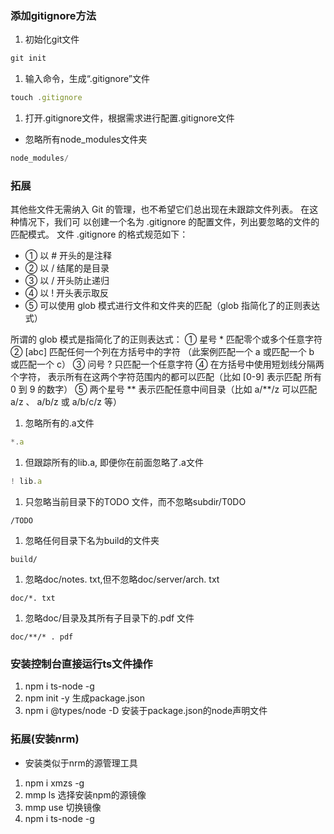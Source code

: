 ### 添加gitignore方法
1. 初始化git文件

```javaScript
git init
```
1. 输入命令，生成“.gitignore”文件

```javaScript
touch .gitignore
```
1. 打开.gitignore文件，根据需求进行配置.gitignore文件

* 忽略所有node_modules文件夹

```javaScript
node_modules/
```
### 拓展
其他些文件无需纳入 Git 的管理，也不希望它们总出现在未跟踪文件列表。 在这种情况下，我们可
以创建一个名为 .gitignore 的配置文件，列出要忽略的文件的匹配模式。
文件 .gitignore 的格式规范如下：
* ① 以 # 开头的是注释
* ② 以 / 结尾的是目录
* ③ 以 / 开头防止递归
* ④ 以 ! 开头表示取反
* ⑤ 可以使用 glob 模式进行文件和文件夹的匹配（glob 指简化了的正则表达式）

所谓的 glob 模式是指简化了的正则表达式：
① 星号 * 匹配零个或多个任意字符
② [abc] 匹配任何一个列在方括号中的字符 （此案例匹配一个 a 或匹配一个 b 或匹配一个 c）
③ 问号 ? 只匹配一个任意字符
④ 在方括号中使用短划线分隔两个字符， 表示所有在这两个字符范围内的都可以匹配（比如 [0-9] 表示匹配
所有 0 到 9 的数字）
⑤ 两个星号 ** 表示匹配任意中间目录（比如 a/**/z 可以匹配 a/z 、 a/b/z 或 a/b/c/z 等）

1. 忽略所有的.a文件

 ```javaScript
*.a
```
1. 但跟踪所有的lib.a, 即便你在前面忽略了.a文件

 ```javaScript
! lib.a
```
1. 只忽略当前目录下的TODO 文件，而不忽略subdir/T0DO

```
/TODO
```
1. 忽略任何目录下名为build的文件夹

```
build/
```
1. 忽略doc/notes. txt,但不忽略doc/server/arch. txt

```
doc/*. txt
```

1. 忽略doc/目录及其所有子目录下的.pdf 文件

```
doc/**/* . pdf
```


### 安装控制台直接运行ts文件操作
1. npm i ts-node -g
2. npm init -y 生成package.json
3. npm i @types/node -D 安装于package.json的node声明文件


### 拓展(安装nrm)
* 安装类似于nrm的源管理工具
1. npm i xmzs -g
2. mmp ls 选择安装npm的源镜像
3. mmp use 切换镜像
4. npm i ts-node -g